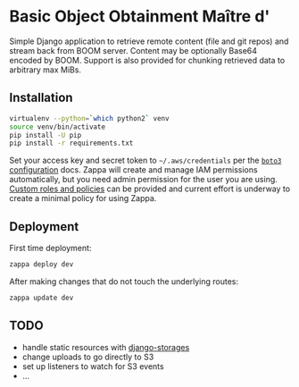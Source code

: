 # Basic Object Obtainment Maître d'

Simple Django application to retrieve remote content (file and git repos) and stream back from BOOM server.  Content may be optionally Base64 encoded by BOOM. Support is also provided for chunking retrieved data to arbitrary max MiBs.

## Installation

```sh
virtualenv --python=`which python2` venv
source venv/bin/activate
pip install -U pip
pip install -r requirements.txt
```

Set your access key and secret token to `~/.aws/credentials` per the [`boto3` configuration](https://boto3.readthedocs.io/en/latest/guide/quickstart.html#configuration) docs. Zappa will create and manage IAM permissions automatically, but you need admin permission for the user you are using. [Custom roles and policies](https://github.com/Miserlou/Zappa#using-custom-aws-iam-roles-and-policies) can be provided and current effort is underway to create a minimal policy for using Zappa.

## Deployment

First time deployment:

```sh
zappa deploy dev
```

After making changes that do not touch the underlying routes:

```sh
zappa update dev
```

## TODO

- handle static resources with [django-storages](https://django-storages.readthedocs.io/en/latest/)
- change uploads to go directly to S3
- set up listeners to watch for S3 events
- ...
